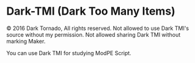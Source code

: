 # Dark-TMI (Dark Too Many Items)

© 2016 Dark Tornado, All rights reserved.
Not allowed to use Dark TMI's source without my permission.
Not allowed sharing Dark TMI without marking Maker.

You can use Dark TMI for studying ModPE Script.
